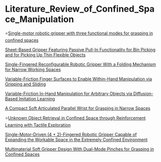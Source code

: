 # Literature_Review_of_Confined_Space_Manipulation

:star:[Single-motor robotic gripper with three functional modes for grasping in confined spaces](https://arxiv.org/pdf/2310.17192)

[Sheet-Based Gripper Featuring Passive Pull-In Functionality for Bin Picking and for Picking Up Thin Flexible Objects](https://ieeexplore.ieee.org/stamp/stamp.jsp?tp=&arnumber=8976088)

[Single-Fingered Reconfigurable Robotic Gripper With a Folding Mechanism for Narrow Working Spaces](https://ieeexplore.ieee.org/stamp/stamp.jsp?tp=&arnumber=9834072)

[Variable-Friction Finger Surfaces to Enable Within-Hand Manipulation via Gripping and Sliding](https://arxiv.org/pdf/2310.17192)

[Variable-Friction In-Hand Manipulation for Arbitrary Objects via Diffusion-Based Imitation Learning](https://arxiv.org/pdf/2503.02738)

[A Compact Soft Articulated Parallel Wrist for Grasping in Narrow Spaces](https://ieeexplore.ieee.org/stamp/stamp.jsp?tp=&arnumber=8746558)

:star:[Unknown Object Retrieval in Confined Space through Reinforcement Learning with Tactile Exploration](https://ieeexplore.ieee.org/stamp/stamp.jsp?tp=&arnumber=10611541)

[Single-Motor-Driven (4 + 2)-Fingered Robotic Gripper Capable of Expanding the Workable Space in the Extremely Confined Environment](https://ieeexplore.ieee.org/stamp/stamp.jsp?tp=&arnumber=10752385)

[Multimaterial Soft Gripper Design With Dual-Mode Pinches for Grasping in Confined Spaces](https://ieeexplore.ieee.org/stamp/stamp.jsp?tp=&arnumber=10599478)






